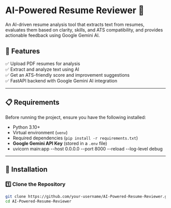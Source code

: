 # AI-Powered Resume Reviewer 🚀  

An AI-driven resume analysis tool that extracts text from resumes, evaluates them based on clarity, skills, and ATS compatibility, and provides actionable feedback using Google Gemini AI.  

## 📌 Features  
✅ Upload PDF resumes for analysis  
✅ Extract and analyze text using AI  
✅ Get an ATS-friendly score and improvement suggestions  
✅ FastAPI backend with Google Gemini AI integration  

---

## 📋 Requirements  

Before running the project, ensure you have the following installed:  

- Python 3.10+  
- Virtual environment (`venv`)  
- Required dependencies (`pip install -r requirements.txt`)  
- **Google Gemini API Key** (stored in a `.env` file)  
- uvicorn main:app --host 0.0.0.0 --port 8000 --reload --log-level debug

---

## 🔧 Installation  

### 1️⃣ Clone the Repository  
```bash
git clone https://github.com/your-username/AI-Powered-Resume-Reviewer.git  
cd AI-Powered-Resume-Reviewer  
